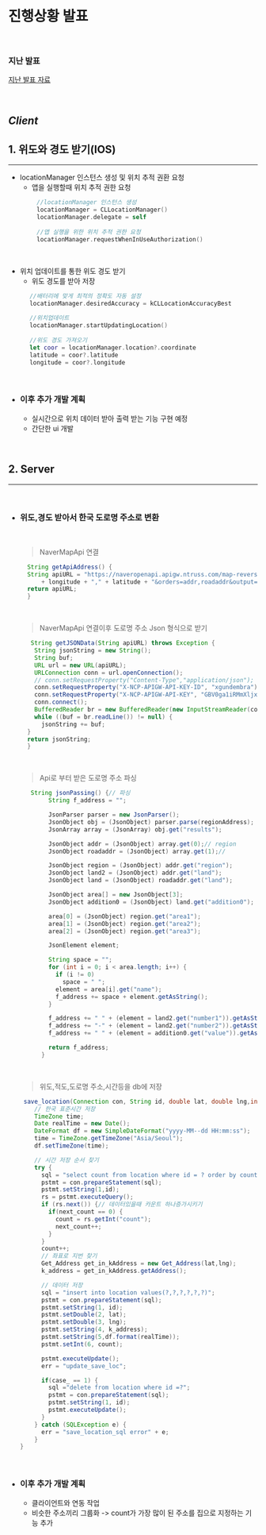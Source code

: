 <!--Heading-->
# 진행상황 발표

<br/>

### 지난 발표

[지난 발표 자료](https://github.com/ChangJinMoon/My_Workspace/blob/master/Aim_your_device/First_presentaion.md)

<br/>

## _Client_
## 1. 위도와 경도 받기(IOS)
____

+ locationManager 인스턴스 생성 및 위치 추적 권환 요청
  - 앱을 실행할때 위치 추적 권한 요청
  
```swift
        //locationManager 인스턴스 생성 
        locationManager = CLLocationManager()
        locationManager.delegate = self
        
        //앱 실행을 위한 위치 추적 권한 요청
        locationManager.requestWhenInUseAuthorization()
```

<br/>

  - 위치 업데이트를 통한 위도 경도 받기
    + 위도 경도를 받아 저장
  
  ```swift
        //배터리에 맞게 최적의 정확도 자동 설정
        locationManager.desiredAccuracy = kCLLocationAccuracyBest
        
        //위치업데이트
        locationManager.startUpdatingLocation()
        
        //위도 경도 가져오기
        let coor = locationManager.location?.coordinate
        latitude = coor?.latitude
        longitude = coor?.longitude
  ```
  <br/>
  
  + ### 이후 추가 개발 계획
    - 실시간으로 위치 데이터 받아 출력 받는 기능 구현 예정
    - 간단한 ui 개발
  
<br/>

## 2. Server
___
<br/>

+ ### 위도,경도 받아서 한국 도로명 주소로 변환
  <br/>
  
    > NaverMapApi 연결
    
    ```java
      String getApiAddress() {
      String apiURL = "https://naveropenapi.apigw.ntruss.com/map-reversegeocode/v2/gc?request=coordsToaddr&coords="
          + longitude + "," + latitude + "&orders=addr,roadaddr&output=json";
      return apiURL;
      }
    ```
    <br/>
    
   > NaverMapApi 연결이후 도로명 주소 Json 형식으로 받기 
    
    ```java
       String getJSONData(String apiURL) throws Exception {
        String jsonString = new String();
        String buf;
        URL url = new URL(apiURL);
        URLConnection conn = url.openConnection();
        // conn.setRequestProperty("Content-Type","application/json");
        conn.setRequestProperty("X-NCP-APIGW-API-KEY-ID", "xgundembra");
        conn.setRequestProperty("X-NCP-APIGW-API-KEY", "GBV0ga1iRMmXljxEAjpwMq1hefwYZRorXoRPpMkW");
        conn.connect();
        BufferedReader br = new BufferedReader(new InputStreamReader(conn.getInputStream(), "UTF-8"));
        while ((buf = br.readLine()) != null) {
          jsonString += buf;
      }
      return jsonString;
      }
    ```
    <br/>  
    
    > Api로 부터 받은 도로명 주소 파싱
    
    ```java
       String jsonPassing() {// 파싱
            String f_address = "";

            JsonParser parser = new JsonParser();
            JsonObject obj = (JsonObject) parser.parse(regionAddress);
            JsonArray array = (JsonArray) obj.get("results");

            JsonObject addr = (JsonObject) array.get(0);// region
            JsonObject roadaddr = (JsonObject) array.get(1);//

            JsonObject region = (JsonObject) addr.get("region");
            JsonObject land2 = (JsonObject) addr.get("land");
            JsonObject land = (JsonObject) roadaddr.get("land");

            JsonObject area[] = new JsonObject[3];
            JsonObject addition0 = (JsonObject) land.get("addition0");

            area[0] = (JsonObject) region.get("area1");
            area[1] = (JsonObject) region.get("area2");
            area[2] = (JsonObject) region.get("area3");

            JsonElement element;

            String space = "";
            for (int i = 0; i < area.length; i++) {
              if (i != 0)
                space = " ";
              element = area[i].get("name");
              f_address += space + element.getAsString();
            }

            f_address += " " + (element = land2.get("number1")).getAsString();
            f_address += "-" + (element = land2.get("number2")).getAsString();
            f_address += " " + (element = addition0.get("value")).getAsString();

            return f_address;
	      }
    ```
    <br/>
    
    > 위도,적도,도로명 주소,시간등을 db에 저장
    
    ```java
     save_location(Connection con, String id, double lat, double lng,int case_)throws Exception {
        // 한국 표준시간 저장
        TimeZone time;
        Date realTime = new Date();
        DateFormat df = new SimpleDateFormat("yyyy-MM--dd HH:mm:ss");
        time = TimeZone.getTimeZone("Asia/Seoul");
        df.setTimeZone(time);

        // 시간 저장 순서 찾기
        try {
          sql = "select count from location where id = ? order by count desc";// 제일 최근 데이터
          pstmt = con.prepareStatement(sql);
          pstmt.setString(1,id);
          rs = pstmt.executeQuery();
          if (rs.next()) {// 데이터있을때 카운트 하나증가시키기
            if(next_count == 0) {
              count = rs.getInt("count");
              next_count++;
            }
          } 
          count++;
          // 좌표로 지번 찾기 
          Get_Address get_in_kAddress = new Get_Address(lat,lng);
          k_address = get_in_kAddress.getAddress();

          // 데이터 저장
          sql = "insert into location values(?,?,?,?,?,?)";
          pstmt = con.prepareStatement(sql);
          pstmt.setString(1, id);
          pstmt.setDouble(2, lat);
          pstmt.setDouble(3, lng);
          pstmt.setString(4, k_address);
          pstmt.setString(5,df.format(realTime));
          pstmt.setInt(6, count);

          pstmt.executeUpdate();
          err = "update_save_loc";

          if(case_ == 1) {
            sql ="delete from location where id =?";
            pstmt = con.prepareStatement(sql);
            pstmt.setString(1, id);
            pstmt.executeUpdate();
          }
        } catch (SQLException e) {
          err = "save_location_sql error" + e;
        }
	}
    ```
    <br/>  
    
 + ### 이후 추가 개발 계획
   - 클라이언트와 연동 작업 
   - 비슷한 주소끼리 그룹화 -> count가 가장 많이 된 주소를 집으로 지정하는 기능 추가
    
<br/>
<br/>

